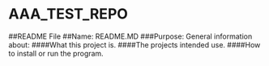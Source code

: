 # AAA_TEST_REPO



##README File
##Name: README.MD
###Purpose: General information about:
	####What this project is.
	####The projects intended use.
	####How to install or run the program.
	
